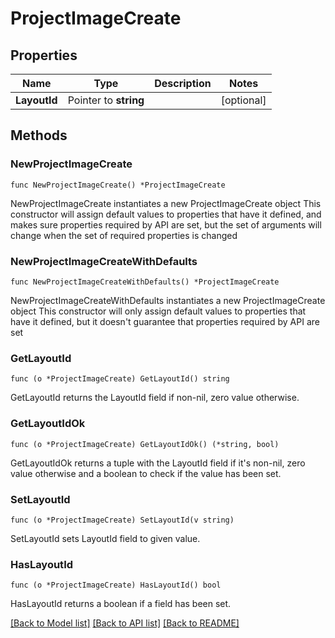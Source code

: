 # ProjectImageCreate

## Properties

Name | Type | Description | Notes
------------ | ------------- | ------------- | -------------
**LayoutId** | Pointer to **string** |  | [optional] 

## Methods

### NewProjectImageCreate

`func NewProjectImageCreate() *ProjectImageCreate`

NewProjectImageCreate instantiates a new ProjectImageCreate object
This constructor will assign default values to properties that have it defined,
and makes sure properties required by API are set, but the set of arguments
will change when the set of required properties is changed

### NewProjectImageCreateWithDefaults

`func NewProjectImageCreateWithDefaults() *ProjectImageCreate`

NewProjectImageCreateWithDefaults instantiates a new ProjectImageCreate object
This constructor will only assign default values to properties that have it defined,
but it doesn't guarantee that properties required by API are set

### GetLayoutId

`func (o *ProjectImageCreate) GetLayoutId() string`

GetLayoutId returns the LayoutId field if non-nil, zero value otherwise.

### GetLayoutIdOk

`func (o *ProjectImageCreate) GetLayoutIdOk() (*string, bool)`

GetLayoutIdOk returns a tuple with the LayoutId field if it's non-nil, zero value otherwise
and a boolean to check if the value has been set.

### SetLayoutId

`func (o *ProjectImageCreate) SetLayoutId(v string)`

SetLayoutId sets LayoutId field to given value.

### HasLayoutId

`func (o *ProjectImageCreate) HasLayoutId() bool`

HasLayoutId returns a boolean if a field has been set.


[[Back to Model list]](../README.md#documentation-for-models) [[Back to API list]](../README.md#documentation-for-api-endpoints) [[Back to README]](../README.md)


